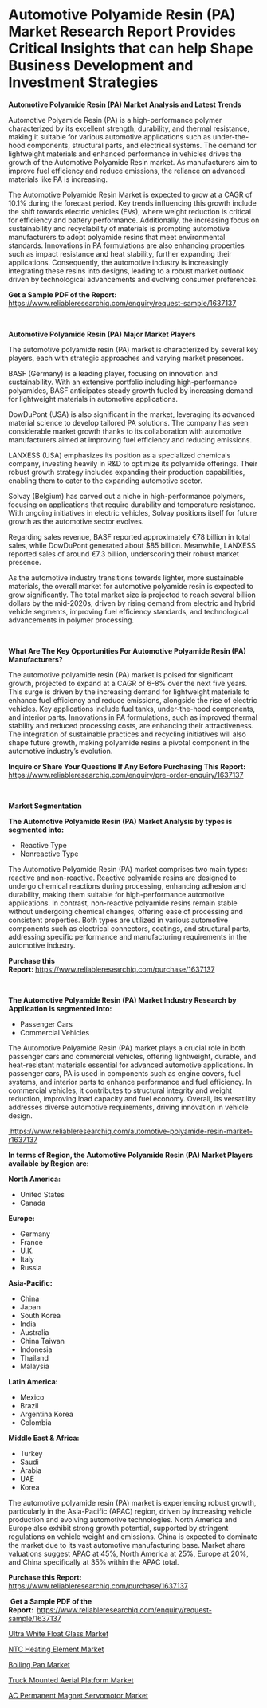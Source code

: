 <p><h1>Automotive Polyamide Resin (PA) Market Research Report Provides Critical Insights that can help Shape Business Development and Investment Strategies</h1></p><p><strong>Automotive Polyamide Resin (PA) Market Analysis and Latest Trends</strong></p>
<p><p>Automotive Polyamide Resin (PA) is a high-performance polymer characterized by its excellent strength, durability, and thermal resistance, making it suitable for various automotive applications such as under-the-hood components, structural parts, and electrical systems. The demand for lightweight materials and enhanced performance in vehicles drives the growth of the Automotive Polyamide Resin market. As manufacturers aim to improve fuel efficiency and reduce emissions, the reliance on advanced materials like PA is increasing.</p><p>The Automotive Polyamide Resin Market is expected to grow at a CAGR of 10.1% during the forecast period. Key trends influencing this growth include the shift towards electric vehicles (EVs), where weight reduction is critical for efficiency and battery performance. Additionally, the increasing focus on sustainability and recyclability of materials is prompting automotive manufacturers to adopt polyamide resins that meet environmental standards. Innovations in PA formulations are also enhancing properties such as impact resistance and heat stability, further expanding their applications. Consequently, the automotive industry is increasingly integrating these resins into designs, leading to a robust market outlook driven by technological advancements and evolving consumer preferences.</p></p>
<p><strong>Get a Sample PDF of the Report:&nbsp;</strong> <a href="https://www.reliableresearchiq.com/enquiry/request-sample/1637137">https://www.reliableresearchiq.com/enquiry/request-sample/1637137</a></p>
<p>&nbsp;</p>
<p><strong>Automotive Polyamide Resin (PA) Major Market Players</strong></p>
<p><p>The automotive polyamide resin (PA) market is characterized by several key players, each with strategic approaches and varying market presences. </p><p>BASF (Germany) is a leading player, focusing on innovation and sustainability. With an extensive portfolio including high-performance polyamides, BASF anticipates steady growth fueled by increasing demand for lightweight materials in automotive applications. </p><p>DowDuPont (USA) is also significant in the market, leveraging its advanced material science to develop tailored PA solutions. The company has seen considerable market growth thanks to its collaboration with automotive manufacturers aimed at improving fuel efficiency and reducing emissions.</p><p>LANXESS (USA) emphasizes its position as a specialized chemicals company, investing heavily in R&D to optimize its polyamide offerings. Their robust growth strategy includes expanding their production capabilities, enabling them to cater to the expanding automotive sector.</p><p>Solvay (Belgium) has carved out a niche in high-performance polymers, focusing on applications that require durability and temperature resistance. With ongoing initiatives in electric vehicles, Solvay positions itself for future growth as the automotive sector evolves.</p><p>Regarding sales revenue, BASF reported approximately €78 billion in total sales, while DowDuPont generated about $85 billion. Meanwhile, LANXESS reported sales of around €7.3 billion, underscoring their robust market presence.</p><p>As the automotive industry transitions towards lighter, more sustainable materials, the overall market for automotive polyamide resin is expected to grow significantly. The total market size is projected to reach several billion dollars by the mid-2020s, driven by rising demand from electric and hybrid vehicle segments, improving fuel efficiency standards, and technological advancements in polymer processing.</p></p>
<p>&nbsp;</p>
<p><strong>What Are The Key Opportunities For Automotive Polyamide Resin (PA) Manufacturers?</strong></p>
<p><p>The automotive polyamide resin (PA) market is poised for significant growth, projected to expand at a CAGR of 6-8% over the next five years. This surge is driven by the increasing demand for lightweight materials to enhance fuel efficiency and reduce emissions, alongside the rise of electric vehicles. Key applications include fuel tanks, under-the-hood components, and interior parts. Innovations in PA formulations, such as improved thermal stability and reduced processing costs, are enhancing their attractiveness. The integration of sustainable practices and recycling initiatives will also shape future growth, making polyamide resins a pivotal component in the automotive industry’s evolution.</p></p>
<p><strong>Inquire or Share Your Questions If Any Before Purchasing This Report:</strong> <a href="https://www.reliableresearchiq.com/enquiry/pre-order-enquiry/1637137">https://www.reliableresearchiq.com/enquiry/pre-order-enquiry/1637137</a></p>
<p>&nbsp;</p>
<p><strong>Market Segmentation</strong></p>
<p><strong>The Automotive Polyamide Resin (PA) Market Analysis by types is segmented into:</strong></p>
<p><ul><li>Reactive Type</li><li>Nonreactive Type</li></ul></p>
<p><p>The Automotive Polyamide Resin (PA) market comprises two main types: reactive and non-reactive. Reactive polyamide resins are designed to undergo chemical reactions during processing, enhancing adhesion and durability, making them suitable for high-performance automotive applications. In contrast, non-reactive polyamide resins remain stable without undergoing chemical changes, offering ease of processing and consistent properties. Both types are utilized in various automotive components such as electrical connectors, coatings, and structural parts, addressing specific performance and manufacturing requirements in the automotive industry.</p></p>
<p><strong>Purchase this Report:&nbsp;</strong><a href="https://www.reliableresearchiq.com/purchase/1637137">https://www.reliableresearchiq.com/purchase/1637137</a></p>
<p>&nbsp;</p>
<p><strong>The Automotive Polyamide Resin (PA) Market Industry Research by Application is segmented into:</strong></p>
<p><ul><li>Passenger Cars</li><li>Commercial Vehicles</li></ul></p>
<p><p>The Automotive Polyamide Resin (PA) market plays a crucial role in both passenger cars and commercial vehicles, offering lightweight, durable, and heat-resistant materials essential for advanced automotive applications. In passenger cars, PA is used in components such as engine covers, fuel systems, and interior parts to enhance performance and fuel efficiency. In commercial vehicles, it contributes to structural integrity and weight reduction, improving load capacity and fuel economy. Overall, its versatility addresses diverse automotive requirements, driving innovation in vehicle design.</p></p>
<p><a href="https://www.reliableresearchiq.com/automotive-polyamide-resin-market-r1637137">&nbsp;https://www.reliableresearchiq.com/automotive-polyamide-resin-market-r1637137</a></p>
<p><strong>In terms of Region, the Automotive Polyamide Resin (PA) Market Players available by Region are:</strong></p>
<p>
    <p> <strong> North America: </strong>
        <ul>
            <li>United States</li>
            <li>Canada</li>
        </ul>
        </p> 
    <p> <strong> Europe: </strong>
        <ul>
            <li>Germany</li>
            <li>France</li>
            <li>U.K.</li>
            <li>Italy</li>
            <li>Russia</li>
        </ul>
        </p> 
    <p> <strong> Asia-Pacific: </strong>
        <ul>
            <li>China</li>
            <li>Japan</li>
            <li>South Korea</li>
            <li>India</li>
            <li>Australia</li>
            <li>China Taiwan</li>
            <li>Indonesia</li>
            <li>Thailand</li>
            <li>Malaysia</li>
        </ul>
        </p> 
    <p> <strong> Latin America: </strong>
        <ul>
            <li>Mexico</li>
            <li>Brazil</li>
            <li>Argentina Korea</li>
            <li>Colombia</li>
        </ul>
        </p> 
    <p> <strong> Middle East & Africa: </strong>
        <ul>
            <li>Turkey</li>
            <li>Saudi</li>
            <li>Arabia</li>
            <li>UAE</li>
            <li>Korea</li>
        </ul>
    </p>
    </p>
<p><p>The automotive polyamide resin (PA) market is experiencing robust growth, particularly in the Asia-Pacific (APAC) region, driven by increasing vehicle production and evolving automotive technologies. North America and Europe also exhibit strong growth potential, supported by stringent regulations on vehicle weight and emissions. China is expected to dominate the market due to its vast automotive manufacturing base. Market share valuations suggest APAC at 45%, North America at 25%, Europe at 20%, and China specifically at 35% within the APAC total.</p></p>
<p><strong>Purchase this Report: </strong><a href="https://www.reliableresearchiq.com/purchase/1637137">https://www.reliableresearchiq.com/purchase/1637137</a></p>
<p>&nbsp;<strong>Get a Sample PDF of the Report:&nbsp;&nbsp;</strong><a href="https://www.reliableresearchiq.com/enquiry/request-sample/1637137">https://www.reliableresearchiq.com/enquiry/request-sample/1637137</a></p>
<p><strong></strong></p>
<p><p><a href="https://medium.com/@randolphrjaskolski96575/ultra-white-float-glass-industry-analysis-report-its-market-size-growing-with-a-cagr-of-12-9-25204c5e74e2">Ultra White Float Glass Market</a></p><p><a href="https://www.linkedin.com/pulse/ntc-heating-element-market-indicators-size-regional-breakdown-wkosc?trackingId=OMiYnWw5QLmSybr6fyNrww%3D%3D">NTC Heating Element Market</a></p><p><a href="https://issuu.com/reportprime-2/docs/boiling-pan-market-size-2030.pptx_d01fee68c19e03">Boiling Pan Market</a></p><p><a href="https://www.linkedin.com/pulse/how-regional-markets-adapting-truck-mounted-aerial-platform-j0v0f?trackingId=5iAtMHLkQ%2B6l%2F55ODAZe%2BQ%3D%3D">Truck Mounted Aerial Platform Market</a></p><p><a href="https://medium.com/@randolphrjaskolski96575/emerging-ac-permanent-magnet-servomotor-market-opportunities-market-analysis-for-investors-and-fdd42816a115">AC Permanent Magnet Servomotor Market</a></p></p>